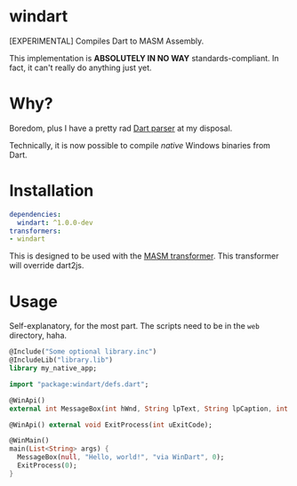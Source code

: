 # windart
[EXPERIMENTAL] Compiles Dart to MASM Assembly.

This implementation is **ABSOLUTELY IN NO WAY** standards-compliant. In fact, it can't really do anything just yet.

# Why?
Boredom, plus I have a pretty rad [Dart parser](https://github.com/thosakwe/dart_parser) at my disposal.

Technically, it is now possible to compile *native* Windows binaries from Dart. 

# Installation

```yaml
dependencies:
  windart: ^1.0.0-dev
transformers:
- windart
```

This is designed to be used with the [MASM transformer](https://github.com/thosakwe/dart_masm). This transformer will
override dart2js.

# Usage
Self-explanatory, for the most part. The scripts need to be in the `web` directory, haha.

```dart
@Include("Some optional library.inc")
@IncludeLib("library.lib")
library my_native_app;

import "package:windart/defs.dart";

@WinApi()
external int MessageBox(int hWnd, String lpText, String lpCaption, int uType);

@WinApi() external void ExitProcess(int uExitCode);

@WinMain()
main(List<String> args) {
  MessageBox(null, "Hello, world!", "via WinDart", 0);
  ExitProcess(0);
}
```
